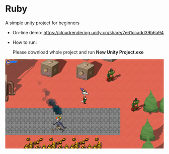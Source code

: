 # Ruby
A simple unity project for beginners

* On-line demo: https://cloudrendering.unity.cn/share/7e61ccadd39b6a94

* How to run:

  Please download whole project and run **New Unity Project.exe**

![show](show.png)
